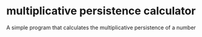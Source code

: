 # multiplicative persistence calculator

A simple program that calculates the multiplicative persistence of a number
